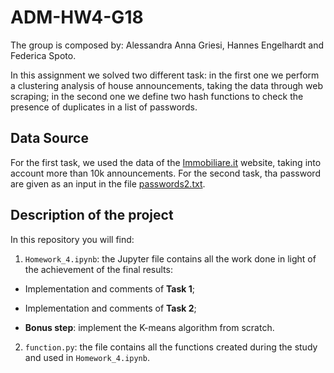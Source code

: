 # ADM-HW4-G18

The group is composed by: Alessandra Anna Griesi, Hannes Engelhardt and Federica Spoto.

In this assignment we solved two different task: in the first one we perform a clustering analysis of house announcements, taking the data through web scraping; in the second one we define two hash functions to check the presence of duplicates in a list of passwords.

## Data Source
For the first task, we used the data of the [Immobiliare.it](https://www.immobiliare.it/) website, taking into account more than 10k announcements. 
For the second task, tha password are given as an input in the file [passwords2.txt](https://drive.google.com/file/d/1wTmOU-yqk4qdQYg42AquhzgpNGrRA96d/view).

## Description of the project
In this repository you will find:
1. `Homework_4.ipynb`: 
the Jupyter file contains all the work done in light of the achievement of the final results:

  - Implementation and comments of **Task 1**;
  
  - Implementation and comments of **Task 2**;
  
  - **Bonus step**: implement the K-means algorithm from scratch.
  
2. `function.py`:
the file contains all the functions created during the study and used in `Homework_4.ipynb`.

